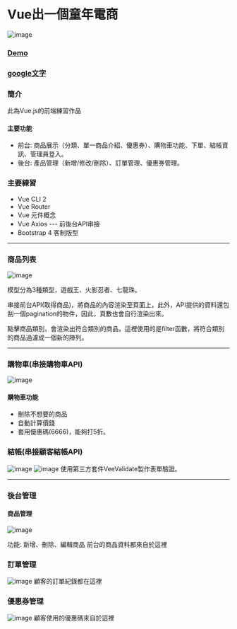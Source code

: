 # Vue出一個童年電商
![image](https://github.com/lhikarul/Vue-onlineStore/blob/master/readme/Vue-%E6%A8%A1%E5%9E%8B%E5%B9%BB%E7%87%88.png)

### [Demo](https://lhikarul.github.io/Vue-onlineStore/#/index")

### [google文字](https://www.google.com/)

### 簡介
此為Vue.js的前端練習作品

#### 主要功能
 * 前台: 商品展示（分類、單一商品介紹、優惠券）、購物車功能、下單、結帳資訊、管理員登入。
 * 後台: 產品管理（新增/修改/刪除）、訂單管理、優惠券管理。
 
### 主要練習
  * Vue CLI 2
  * Vue Router
  * Vue 元件概念
  * Vue Axios --- 前後台API串接
  * Bootstrap 4 客制版型

***

### 商品列表
  ![image](https://github.com/lhikarul/Vue-onlineStore/blob/master/readme/Demo-2.png)
  
 模型分為3種類型，遊戲王、火影忍者、七龍珠。
  
 串接前台API(取得商品)，將商品的內容渲染至頁面上，此外，API提供的資料還包刮一個pagination的物件，因此，頁數也會自行渲染出來。
 
 點擊商品類別，會渲染出符合類別的商品，這裡使用的是filter函數，將符合類別的商品過濾成一個新的陣列。
 
***

### 購物車(串接購物車API)
  ![image](https://github.com/lhikarul/Vue-onlineStore/blob/master/readme/Demo-3.png)
  
  #### 購物車功能
  * 刪除不想要的商品
  * 自動計算價錢
  * 套用優惠碼(6666)，能夠打5折。
 
 ### 結帳(串接顧客結帳API)
 ![image](https://github.com/lhikarul/Vue-onlineStore/blob/master/readme/Demo6.png)
 ![image](https://github.com/lhikarul/Vue-onlineStore/blob/master/readme/Demo5.png)
 使用第三方套件VeeValidate製作表單驗證。
  
***

### 後台管理
   
   #### 商品管理
   ![image](https://raw.githubusercontent.com/lhikarul/Vue-onlineStore/master/readme/Demo10.png)
   
   功能:
       新增、刪除、編輯商品
       前台的商品資料都來自於這裡
   
   ###  訂單管理
   ![image](https://github.com/lhikarul/Vue-onlineStore/blob/master/readme/Demo-8.png?raw=true)
   顧客的訂單紀錄都在這裡
   
   ### 優惠券管理
   ![image](https://github.com/lhikarul/Vue-onlineStore/blob/master/readme/Demo-9.png?raw=true)
   顧客使用的優惠碼來自於這裡


